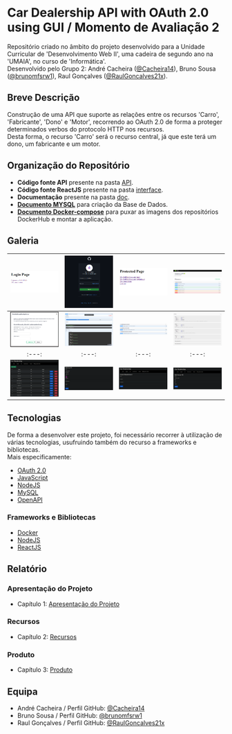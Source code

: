 # Car Dealership API with OAuth 2.0 using GUI / Momento de Avaliação 2

Repositório criado no âmbito do projeto desenvolvido para a Unidade Curricular de 'Desenvolvimento Web II', uma cadeira de segundo ano na 'UMAIA', no curso de 'Informática'.<br>
Desenvolvido pelo Grupo 2: André Cacheira ([@Cacheira14](https://github.com/Cacheira14)), Bruno Sousa ([@brunomfsrw1](https://github.com/brunomfsrw1)), Raul Gonçalves ([@RaulGoncalves21x](https://github.com/RaulGoncalves21x)).

## Breve Descrição

Construção de uma API que suporte as relações entre os recursos 'Carro', 'Fabricante', 'Dono' e 'Motor', recorrendo ao OAuth 2.0 de forma a proteger determinados verbos do protocolo HTTP nos recursos.<br>
Desta forma, o recurso 'Carro' será o recurso central, já que este terá um dono, um fabricante e um motor.

## Organização do Repositório

* **Código fonte API** presente na pasta [API](API).
* **Código fonte ReactJS** presente na pasta [interface](interface).
* **Documentação** presente na pasta [doc](doc/).
* **[Documento MYSQL](database_v1.sql)** para criação da Base de Dados.
* **[Documento Docker-compose](docker-compose.yaml)** para puxar as imagens dos repositórios DockerHub e montar a aplicação.

## Galeria

|![pic1](doc/pics/pic1.png)|![pic2](doc/pics/pic2.png)|![pic3](doc/pics/pic3.png)|![pic4](doc/pics/pic4.png)|
| :---: | :---: | :---: | :---: |
|![pic5](doc/pics/pic5.png)|![pic6](doc/pics/pic6.png)|![pic7](doc/pics/pic7.png)|![pic8](doc/pics/pic8.png)|
| :---: | :---: | :---: | :---: |
|![pic9](doc/pics/pic9.png)|![pic10](doc/pics/pic10.png)|![pic11](doc/pics/pic11.png)|![pic12](doc/pics/pic12.png)|

## Tecnologias

De forma a desenvolver este projeto, foi necessário recorrer à utilização de várias tecnologias, usufruindo também do recurso a frameworks e bibliotecas.<br>
Mais especificamente:

* [OAuth 2.0](https://oauth.net/2/)
* [JavaScript](https://developer.mozilla.org/en-US/docs/Web/JavaScript/About_JavaScript)
* [NodeJS](https://nodejs.org/en/about/)
* [MySQL](https://dev.mysql.com/doc/refman/8.0/en/what-is-mysql.html)
* [OpenAPI](https://swagger.io/docs/specification/about/)

### Frameworks e Bibliotecas

* [Docker](https://docs.docker.com/get-started/overview/)
* [NodeJS](https://nodejs.org/en/about/)
* [ReactJS](https://reactjs.org/docs/getting-started.html)

## Relatório

### Apresentação do Projeto
* Capítulo 1: [Apresentação do Projeto](doc/capitulo1.md)
### Recursos
* Capítulo 2: [Recursos](doc/capitulo2.md)
### Produto
* Capítulo 3: [Produto](doc/capitulo3.md)

## Equipa

* André Cacheira / Perfil GitHub: [@Cacheira14](https://github.com/Cacheira14)
* Bruno Sousa / Perfil GitHub: [@brunomfsrw1](https://github.com/brunomfsrw1)
* Raul Gonçalves / Perfil GitHub: [@RaulGoncalves21x](https://github.com/RaulGoncalves21x)
